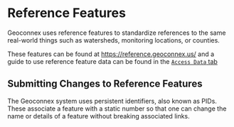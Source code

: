 # Reference Features

Geoconnex uses reference features to standardize references to the same real-world things such as watersheds, monitoring locations, or counties. 

These features can be found at https://reference.geoconnex.us/ and a guide to use reference feature data can be found in the [`Access Data` tab](../access/reference/)

## Submitting Changes to Reference Features

The Geoconnex system uses persistent identifiers, also known as PIDs. These associate a feature with a static number so that one can change the name or details of a feature without breaking associated links.
